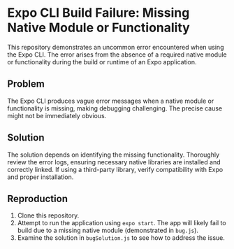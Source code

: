 # Expo CLI Build Failure: Missing Native Module or Functionality

This repository demonstrates an uncommon error encountered when using the Expo CLI. The error arises from the absence of a required native module or functionality during the build or runtime of an Expo application.

## Problem
The Expo CLI produces vague error messages when a native module or functionality is missing, making debugging challenging. The precise cause might not be immediately obvious.

## Solution
The solution depends on identifying the missing functionality. Thoroughly review the error logs, ensuring necessary native libraries are installed and correctly linked.  If using a third-party library, verify compatibility with Expo and proper installation.

## Reproduction
1. Clone this repository.
2. Attempt to run the application using `expo start`.  The app will likely fail to build due to a missing native module (demonstrated in `bug.js`).
3. Examine the solution in `bugSolution.js` to see how to address the issue.